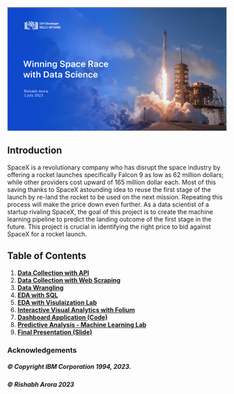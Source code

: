 <img src="https://github.com/rishabhAR0RA/ibm_project/blob/main/Screen%20Shot%202023-07-11%20AM.png">

## Introduction

SpaceX is a revolutionary company who has disrupt the space industry by offering a rocket launches specifically Falcon 9 as low as 62 million dollars; while other providers cost upward of 165 million dollar each. Most of this saving thanks to SpaceX astounding idea to reuse the first stage of the launch by re-land the rocket to be used on the next mission. Repeating this process will make the price down even further. As a data scientist of a startup rivaling SpaceX, the goal of this project is to create the machine learning pipeline to predict the landing outcome of the first stage in the future. This project is crucial in identifying the right price to bid against SpaceX for a rocket launch.

## Table of Contents
1. [**Data Collection with API**](https://github.com/rishabhAR0RA/ibm_project/blob/main/Data_Collection.ipynb)
2. [**Data Collection with Web Scraping**](https://github.com/rishabhAR0RA/ibm_project/blob/main/Data_Collection_with_Web_Scraping.ipynb)
3. [**Data Wrangling**](https://github.com/rishabhAR0RA/ibm_project/blob/main/Data_Wrangling.ipynb)
4. [**EDA with SQL**](https://github.com/rishabhAR0RA/ibm_project/blob/main/Exploratory_Data_Analysis_with_SQL.ipynb)
5. [**EDA with Visulaization Lab**](https://github.com/rishabhAR0RA/ibm_project/blob/main/Exploratory_Data_Analysis_with_Visualisation_Lab.ipynb)
6. [**Interactive Visual Analytics with Folium**](https://github.com/rishabhAR0RA/ibm_project/blob/main/Interactive_Visual_Analytics_with_Folium.ipynb)
7. [**Dashboard Application (Code)**](https://github.com/rishabhAR0RA/ibm_project/blob/main/spacex_dash_app.py)
8. [**Predictive Analysis - Machine Learning Lab**](https://github.com/rishabhAR0RA/ibm_project/blob/main/Predictive_Analysis_Machine_Learning_Lab.ipynb)
9. [**Final Presentation (Slide)**](https://github.com/rishabhAR0RA/ibm_project/blob/main/SpaceX_project.pdf)


### Acknowledgements 

##### © Copyright IBM Corporation 1994, 2023.
##### © Rishabh Arora 2023
